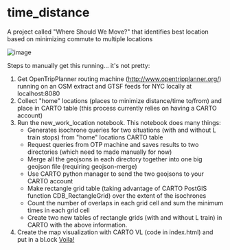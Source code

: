# time_distance
A project called "Where Should We Move?" that identifies best location based on minimizing commute to multiple locations

![image](https://user-images.githubusercontent.com/12551177/50937356-38ce8880-1441-11e9-839d-ed945d6ec748.png)

Steps to manually get this running... it's not pretty:

1. Get OpenTripPlanner routing machine (http://www.opentripplanner.org/) running on an OSM extract and GTSF feeds for NYC locally at localhost:8080
2. Collect "home" locations (places to minimize distance/time to/from) and place in CARTO table (this process currently relies on having a CARTO account)
3. Run the new_work_location notebook. This notebook does many things:
    - Generates isochrone queries for two situations (with and without L train stops) from "home" locations CARTO table
    - Request queries from OTP machine and saves results to two directories (which need to made manually for now)
    - Merge all the geojsons in each directory together into one big geojson file (requiring geojson-merge)
    - Use CARTO python manager to send the two geojsons to your CARTO account
    - Make rectangle grid table (taking advantage of CARTO PostGIS function CDB_RectangleGrid) over the extent of the isochrones
    - Count the number of overlaps in each grid cell and sum the minimum times in each grid cell
    - Create two new tables of rectangle grids (with and without L train) in CARTO with the above information.
4. Create the map visualization with CARTO VL (code in index.html) and put in a bl.ock [Voila!](http://bl.ocks.org/michellemho/raw/7bda353d62975d8dc24f600db25ac550/)
